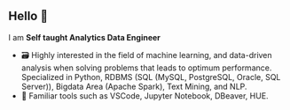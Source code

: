 ## Hello 👋
I am **Self taught Analytics Data Engineer**

- 🗃️ Highly interested in the field of machine learning, and data-driven analysis when solving problems that leads to optimum performance. Specialized in Python, RDBMS (SQL (MySQL, PostgreSQL, Oracle, SQL Server)), Bigdata Area (Apache Spark), Text Mining, and NLP. 
- 🎯 Familiar tools such as VSCode, Jupyter Notebook, DBeaver, HUE.

